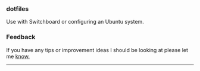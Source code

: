 ### dotfiles
Use with Switchboard or configuring an Ubuntu system.

### Feedback
If you have any tips or improvement ideas I should be looking at please let me [know.](https://github.com/D1al-T0ne/The-Switchboard/issues)

---
